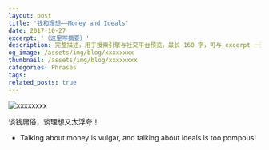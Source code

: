 ```yaml
---
layout: post
title: '钱和理想——Money and Ideals'
date: 2017-10-27
excerpt: '（这里写摘要）'
description: 完整描述，用于搜索引擎与社交平台预览，最长 160 字，可与 excerpt 一致
og_image: /assets/img/blog/xxxxxxxx
thumbnail: /assets/img/blog/xxxxxxxx
categories: Phrases
tags: 
related_posts: true
---
```


<img src="/assets/img/blog/xxxxxxxx" alt="xxxxxxxx">

谈钱庸俗，谈理想又太浮夸！

- Talking about money is vulgar, and talking about ideals is too pompous!